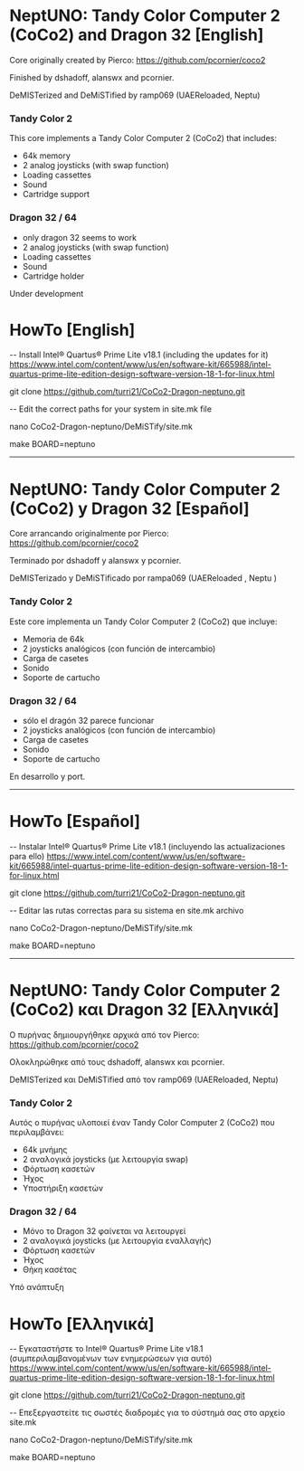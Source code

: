 # NeptUNO: Tandy Color Computer 2 (CoCo2) and Dragon 32 [English]

Core originally created by Pierco: https://github.com/pcornier/coco2

Finished by dshadoff, alanswx and pcornier.

DeMISTerized and DeMiSTified by ramp069 (UAEReloaded, Neptu)

### Tandy Color 2

This core implements a Tandy Color Computer 2 (CoCo2) that includes:
  * 64k memory
  * 2 analog joysticks (with swap function)
  * Loading cassettes
  * Sound
  * Cartridge support

### Dragon 32 / 64
  * only dragon 32 seems to work
  * 2 analog joysticks (with swap function)
  * Loading cassettes
  * Sound
  * Cartridge holder

Under development

# HowTo [English]

-- Install Intel® Quartus® Prime Lite v18.1 (including the updates for it)
https://www.intel.com/content/www/us/en/software-kit/665988/intel-quartus-prime-lite-edition-design-software-version-18-1-for-linux.html

git clone https://github.com/turri21/CoCo2-Dragon-neptuno.git

-- Edit the correct paths for your system in site.mk file

nano CoCo2-Dragon-neptuno/DeMiSTify/site.mk

make BOARD=neptuno

___________________________________________________________________________

# NeptUNO: Tandy Color Computer 2 (CoCo2) y Dragon 32 [Español]

Core arrancando originalmente por Pierco: https://github.com/pcornier/coco2

Terminado por dshadoff y alanswx y pcornier.

DeMISTerizado y DeMiSTificado por rampa069 (UAEReloaded , Neptu )


### Tandy Color 2

Este core implementa un Tandy Color Computer 2 (CoCo2) que incluye:
  * Memoria de 64k
  * 2 joysticks analógicos (con función de intercambio)
  * Carga de casetes
  * Sonido
  * Soporte de cartucho

### Dragon 32 / 64

  * sólo el dragón 32 parece funcionar
  * 2 joysticks analógicos (con función de intercambio)
  * Carga de casetes
  * Sonido
  * Soporte de cartucho

En desarrollo y port.

_____________________________________________________________________________________

# HowTo [Español]
-- Instalar Intel® Quartus® Prime Lite v18.1 (incluyendo las actualizaciones para ello) 
https://www.intel.com/content/www/us/en/software-kit/665988/intel-quartus-prime-lite-edition-design-software-version-18-1-for-linux.html

git clone https://github.com/turri21/CoCo2-Dragon-neptuno.git

-- Editar las rutas correctas para su sistema en site.mk archivo

nano CoCo2-Dragon-neptuno/DeMiSTify/site.mk

make BOARD=neptuno

_____________________________________________________________________________________

# NeptUNO: Tandy Color Computer 2 (CoCo2) και Dragon 32 [Ελληνικά]
Ο πυρήνας δημιουργήθηκε αρχικά από τον Pierco: https://github.com/pcornier/coco2

Ολοκληρώθηκε από τους dshadoff, alanswx και pcornier.

DeMISTerized και DeMiSTified από τον ramp069 (UAEReloaded, Neptu)

### Tandy Color 2
Αυτός ο πυρήνας υλοποιεί έναν Tandy Color Computer 2 (CoCo2) που περιλαμβάνει:

  * 64k μνήμης
  * 2 αναλογικά joysticks (με λειτουργία swap)
  * Φόρτωση κασετών
  * Ήχος
  * Υποστήριξη κασετών

### Dragon 32 / 64
  * Μόνο το Dragon 32 φαίνεται να λειτουργεί
  * 2 αναλογικά joysticks (με λειτουργία εναλλαγής)
  * Φόρτωση κασετών
  * Ήχος
  * Θήκη κασέτας

Υπό ανάπτυξη

# HowTo [Ελληνικά]
-- Εγκαταστήστε το Intel® Quartus® Prime Lite v18.1 (συμπεριλαμβανομένων των ενημερώσεων για αυτό) https://www.intel.com/content/www/us/en/software-kit/665988/intel-quartus-prime-lite-edition-design-software-version-18-1-for-linux.html

git clone https://github.com/turri21/CoCo2-Dragon-neptuno.git

-- Επεξεργαστείτε τις σωστές διαδρομές για το σύστημά σας στο αρχείο site.mk

nano CoCo2-Dragon-neptuno/DeMiSTify/site.mk

make BOARD=neptuno

